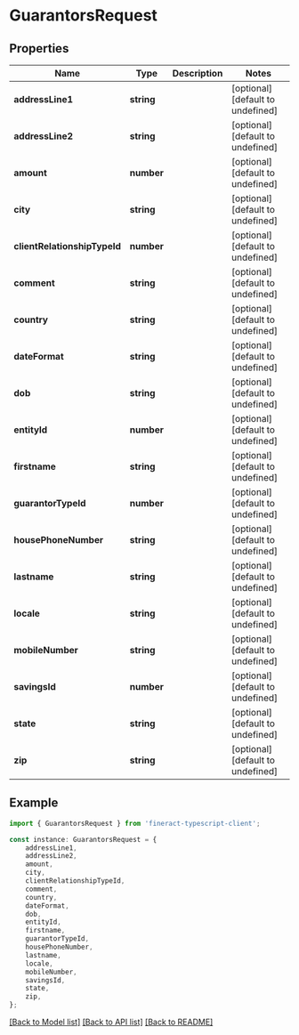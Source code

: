 # GuarantorsRequest


## Properties

Name | Type | Description | Notes
------------ | ------------- | ------------- | -------------
**addressLine1** | **string** |  | [optional] [default to undefined]
**addressLine2** | **string** |  | [optional] [default to undefined]
**amount** | **number** |  | [optional] [default to undefined]
**city** | **string** |  | [optional] [default to undefined]
**clientRelationshipTypeId** | **number** |  | [optional] [default to undefined]
**comment** | **string** |  | [optional] [default to undefined]
**country** | **string** |  | [optional] [default to undefined]
**dateFormat** | **string** |  | [optional] [default to undefined]
**dob** | **string** |  | [optional] [default to undefined]
**entityId** | **number** |  | [optional] [default to undefined]
**firstname** | **string** |  | [optional] [default to undefined]
**guarantorTypeId** | **number** |  | [optional] [default to undefined]
**housePhoneNumber** | **string** |  | [optional] [default to undefined]
**lastname** | **string** |  | [optional] [default to undefined]
**locale** | **string** |  | [optional] [default to undefined]
**mobileNumber** | **string** |  | [optional] [default to undefined]
**savingsId** | **number** |  | [optional] [default to undefined]
**state** | **string** |  | [optional] [default to undefined]
**zip** | **string** |  | [optional] [default to undefined]

## Example

```typescript
import { GuarantorsRequest } from 'fineract-typescript-client';

const instance: GuarantorsRequest = {
    addressLine1,
    addressLine2,
    amount,
    city,
    clientRelationshipTypeId,
    comment,
    country,
    dateFormat,
    dob,
    entityId,
    firstname,
    guarantorTypeId,
    housePhoneNumber,
    lastname,
    locale,
    mobileNumber,
    savingsId,
    state,
    zip,
};
```

[[Back to Model list]](../README.md#documentation-for-models) [[Back to API list]](../README.md#documentation-for-api-endpoints) [[Back to README]](../README.md)
